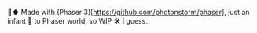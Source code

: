 🐰⬆
Made with (Phaser 3)[https://github.com/photonstorm/phaser], just an infant 👶 to Phaser world, so WIP 🛠 I guess.